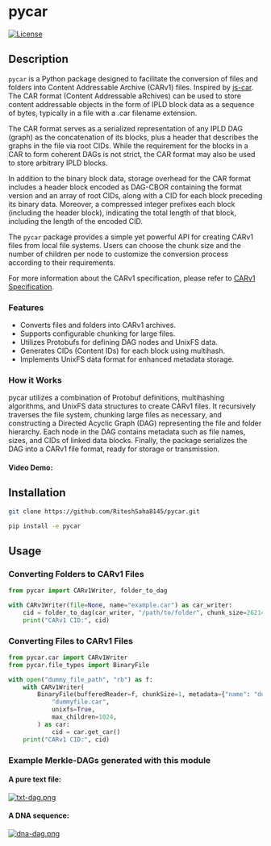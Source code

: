 # pycar

[![License](https://img.shields.io/badge/License-MIT-blue.svg)](https://opensource.org/licenses/MIT)

## Description

`pycar` is a Python package designed to facilitate the conversion of files and folders into Content Addressable Archive (CARv1) files. Inspired by [js-car](https://github.com/ipld/js-car?tab=readme-ov-file#readme). The CAR format (Content Addressable aRchives) can be used to store content addressable objects in the form of IPLD block data as a sequence of bytes, typically in a file with a .car filename extension.

The CAR format serves as a serialized representation of any IPLD DAG (graph) as the concatenation of its blocks, plus a header that describes the graphs in the file via root CIDs. While the requirement for the blocks in a CAR to form coherent DAGs is not strict, the CAR format may also be used to store arbitrary IPLD blocks.

In addition to the binary block data, storage overhead for the CAR format includes a header block encoded as DAG-CBOR containing the format version and an array of root CIDs, along with a CID for each block preceding its binary data. Moreover, a compressed integer prefixes each block (including the header block), indicating the total length of that block, including the length of the encoded CID.

The `pycar` package provides a simple yet powerful API for creating CARv1 files from local file systems. Users can choose the chunk size and the number of children per node to customize the conversion process according to their requirements.

For more information about the CARv1 specification, please refer to [CARv1 Specification](https://ipld.io/specs/codecs/car/).

### Features
- Converts files and folders into CARv1 archives.
- Supports configurable chunking for large files.
- Utilizes Protobufs for defining DAG nodes and UnixFS data.
- Generates CIDs (Content IDs) for each block using multihash.
- Implements UnixFS data format for enhanced metadata storage.

### How it Works
pycar utilizes a combination of Protobuf definitions, multihashing algorithms, and UnixFS data structures to create CARv1 files. It recursively traverses the file system, chunking large files as necessary, and constructing a Directed Acyclic Graph (DAG) representing the file and folder hierarchy. Each node in the DAG contains metadata such as file names, sizes, and CIDs of linked data blocks. Finally, the package serializes the DAG into a CARv1 file format, ready for storage or transmission.


#### Video Demo:


## Installation
```bash
git clone https://github.com/RiteshSaha8145/pycar.git

pip install -e pycar
```

## Usage

### Converting Folders to CARv1 Files
```python
from pycar import CARv1Writer, folder_to_dag

with CARv1Writer(file=None, name="example.car") as car_writer:
    cid = folder_to_dag(car_writer, "/path/to/folder", chunk_size=262144)
    print("CARv1 CID:", cid)
```

### Converting Files to CARv1 Files
```python
from pycar.car import CARv1Writer
from pycar.file_types import BinaryFile

with open("dummy_file_path", "rb") as f:
    with CARv1Writer(
        BinaryFile(bufferedReader=f, chunkSize=1, metadata={"name": "dummyfile"}),
            "dummyfile.car",
            unixfs=True,
            max_children=1024,
        ) as car:
            cid = car.get_car()
    print("CARv1 CID:", cid)
```

### Example Merkle-DAGs generated with this module

#### A pure text file:
[![txt-dag.png](https://i.postimg.cc/fLNFWQD0/txt-dag.png)](https://postimg.cc/PLSKKcLt)

#### A DNA sequence:
[![dna-dag.png](https://i.postimg.cc/t4LR5JNQ/dna-dag.png)](https://postimg.cc/rDNLy8HQ)
